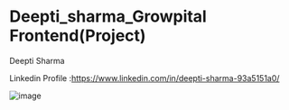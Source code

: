 # Deepti_sharma_Growpital Frontend(Project)

Deepti Sharma

Linkedin Profile :https://www.linkedin.com/in/deepti-sharma-93a5151a0/

![image](https://user-images.githubusercontent.com/91265103/192564424-06c3f4f6-55e1-48dc-814f-a8298c013389.png)
